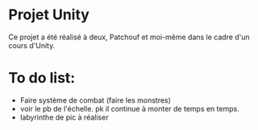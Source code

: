 # Projet Unity

Ce projet a été réalisé à deux, Patchouf et moi-même dans le cadre d'un cours d'Unity.

# To do list:

- Faire système de combat (faire les monstres)
- voir le pb de l'échelle. pk il continue à monter de temps en temps.
- labyrinthe de pic à réaliser
